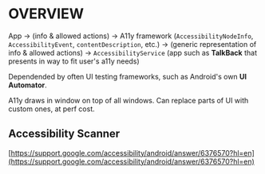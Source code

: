 # OVERVIEW

App -> (info & allowed actions) -> A11y framework (`AccessibilityNodeInfo`, `AccessibilityEvent`, `contentDescription`, etc.) -> (generic representation of info & allowed actions) -> `AccessibilityService` (app such as **TalkBack** that presents in way to fit user's a11y needs)

Dependended by often UI testing frameworks, such as Android's own **UI Automator**.

A11y draws in window on top of all windows. Can replace parts of UI with custom ones, at perf cost.

## Accessibility Scanner

[https://support.google.com/accessibility/android/answer/6376570?hl=en](https://support.google.com/accessibility/android/answer/6376570?hl=en)
